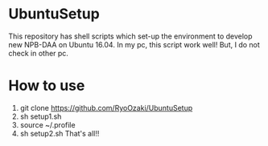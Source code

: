 # UbuntuSetup
This repository has shell scripts which set-up the environment to develop new NPB-DAA on Ubuntu 16.04.
In my pc, this script work well!
But, I do not check in other pc.

# How to use
1. git clone https://github.com/RyoOzaki/UbuntuSetup
2. sh setup1.sh
3. source ~/.profile
4. sh setup2.sh
That's all!!

